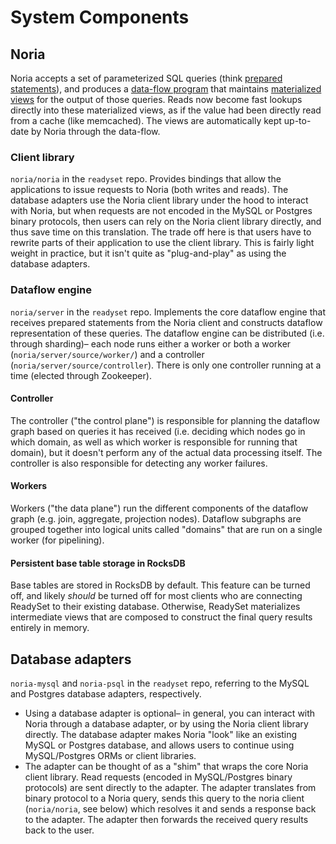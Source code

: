# System Components

## Noria
Noria accepts a set of parameterized SQL queries (think [prepared
statements](https://en.wikipedia.org/wiki/Prepared_statement)), and produces a [data-flow
program](https://en.wikipedia.org/wiki/Stream_processing) that maintains [materialized
views](https://en.wikipedia.org/wiki/Materialized_view) for the output of those queries. Reads
now become fast lookups directly into these materialized views, as if the value had been
directly read from a cache (like memcached). The views are automatically kept up-to-date by
Noria through the data-flow.

### Client library 
`noria/noria` in the `readyset` repo.  Provides bindings that allow the applications to issue requests to Noria (both writes and reads). The database adapters use the Noria client library under the hood to interact with Noria, but when requests are not encoded in the MySQL or Postgres binary protocols, then users can rely on the Noria client library directly, and thus save time on this translation. The trade off here is that users have to rewrite parts of their application to use the client library. This is fairly light weight in practice, but it isn't quite as "plug-and-play" as using the database adapters. 

### Dataflow engine 

`noria/server` in the `readyset` repo. Implements the core dataflow engine that receives prepared statements from the Noria client and constructs dataflow representation of these queries. The dataflow engine can be distributed (i.e. through sharding)– each node runs either a worker or both a worker (`noria/server/source/worker/`) and a controller (`noria/server/source/controller`). There is only one controller running at a time (elected through Zookeeper).

#### Controller 
The controller ("the control plane") is responsible for planning the dataflow graph based on queries it has received (i.e. deciding which nodes go in which domain, as well as which worker is responsible for running that domain), but it doesn't perform any of the actual data processing itself. The controller is also responsible for detecting any worker failures. 

#### Workers 
Workers ("the data plane") run the different components of the dataflow graph (e.g. join, aggregate, projection nodes). Dataflow subgraphs are grouped together into logical units called "domains" that are run on a single worker (for pipelining). 

#### Persistent base table storage in RocksDB
Base tables are stored in RocksDB by default. This feature can be turned off, and likely *should* be turned off for most clients who are connecting ReadySet to their existing database. Otherwise, ReadySet materializes intermediate views that are composed to construct the final query results entirely in memory. 

## Database adapters 
`noria-mysql` and `noria-psql` in the `readyset` repo, referring to the MySQL and Postgres database adapters, respectively. 
- Using a database adapter is optional– in general, you can interact with Noria through a database adapter, or by using the Noria client library directly.  The database adapter makes Noria "look" like an existing MySQL or Postgres database, and allows users to continue using MySQL/Postgres ORMs or client libraries.
- The adapter can be thought of as a "shim" that wraps the core Noria client library. Read requests (encoded in MySQL/Postgres binary protocols) are sent directly to the adapter. The adapter translates from binary protocol to a Noria query, sends this query to the noria client (`noria/noria`, see below) which resolves it and sends a response back to the adapter. The adapter then forwards the received query results back to the user.

